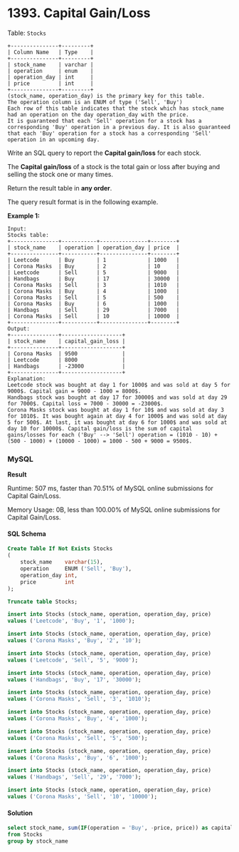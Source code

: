 # 1393. Capital Gain/Loss

Table: `Stocks`

```
+---------------+---------+
| Column Name   | Type    |
+---------------+---------+
| stock_name    | varchar |
| operation     | enum    |
| operation_day | int     |
| price         | int     |
+---------------+---------+
(stock_name, operation_day) is the primary key for this table.
The operation column is an ENUM of type ('Sell', 'Buy')
Each row of this table indicates that the stock which has stock_name had an operation on the day operation_day with the price.
It is guaranteed that each 'Sell' operation for a stock has a corresponding 'Buy' operation in a previous day. It is also guaranteed that each 'Buy' operation for a stock has a corresponding 'Sell' operation in an upcoming day.
```

Write an SQL query to report the **Capital gain/loss** for each stock.

The **Capital gain/loss** of a stock is the total gain or loss after buying and selling the stock one or many times.

Return the result table in **any order**.

The query result format is in the following example.

**Example 1:**

```
Input: 
Stocks table:
+---------------+-----------+---------------+--------+
| stock_name    | operation | operation_day | price  |
+---------------+-----------+---------------+--------+
| Leetcode      | Buy       | 1             | 1000   |
| Corona Masks  | Buy       | 2             | 10     |
| Leetcode      | Sell      | 5             | 9000   |
| Handbags      | Buy       | 17            | 30000  |
| Corona Masks  | Sell      | 3             | 1010   |
| Corona Masks  | Buy       | 4             | 1000   |
| Corona Masks  | Sell      | 5             | 500    |
| Corona Masks  | Buy       | 6             | 1000   |
| Handbags      | Sell      | 29            | 7000   |
| Corona Masks  | Sell      | 10            | 10000  |
+---------------+-----------+---------------+--------+
Output:
+---------------+-------------------+
| stock_name    | capital_gain_loss |
+---------------+-------------------+
| Corona Masks  | 9500              |
| Leetcode      | 8000              |
| Handbags      | -23000            |
+---------------+-------------------+
Explanation:
Leetcode stock was bought at day 1 for 1000$ and was sold at day 5 for 9000$. Capital gain = 9000 - 1000 = 8000$.
Handbags stock was bought at day 17 for 30000$ and was sold at day 29 for 7000$. Capital loss = 7000 - 30000 = -23000$.
Corona Masks stock was bought at day 1 for 10$ and was sold at day 3 for 1010$. It was bought again at day 4 for 1000$ and was sold at day 5 for 500$. At last, it was bought at day 6 for 1000$ and was sold at day 10 for 10000$. Capital gain/loss is the sum of capital gains/losses for each ('Buy' --> 'Sell') operation = (1010 - 10) + (500 - 1000) + (10000 - 1000) = 1000 - 500 + 9000 = 9500$.
```

### MySQL <a href="#javascript" id="javascript"></a>

**Result**

Runtime: 507 ms, faster than 70.51% of MySQL online submissions for Capital Gain/Loss.

Memory Usage: 0B, less than 100.00% of MySQL online submissions for Capital Gain/Loss.

#### SQL Schema

```sql
Create Table If Not Exists Stocks
(
    stock_name    varchar(15),
    operation     ENUM ('Sell', 'Buy'),
    operation_day int,
    price         int
);

Truncate table Stocks;

insert into Stocks (stock_name, operation, operation_day, price)
values ('Leetcode', 'Buy', '1', '1000');

insert into Stocks (stock_name, operation, operation_day, price)
values ('Corona Masks', 'Buy', '2', '10');

insert into Stocks (stock_name, operation, operation_day, price)
values ('Leetcode', 'Sell', '5', '9000');

insert into Stocks (stock_name, operation, operation_day, price)
values ('Handbags', 'Buy', '17', '30000');

insert into Stocks (stock_name, operation, operation_day, price)
values ('Corona Masks', 'Sell', '3', '1010');

insert into Stocks (stock_name, operation, operation_day, price)
values ('Corona Masks', 'Buy', '4', '1000');

insert into Stocks (stock_name, operation, operation_day, price)
values ('Corona Masks', 'Sell', '5', '500');

insert into Stocks (stock_name, operation, operation_day, price)
values ('Corona Masks', 'Buy', '6', '1000');

insert into Stocks (stock_name, operation, operation_day, price)
values ('Handbags', 'Sell', '29', '7000');

insert into Stocks (stock_name, operation, operation_day, price)
values ('Corona Masks', 'Sell', '10', '10000');
```

#### Solution <a href="#javascript" id="javascript"></a>

```sql
select stock_name, sum(IF(operation = 'Buy', -price, price)) as capital_gain_loss
from Stocks
group by stock_name
```
